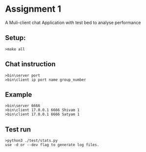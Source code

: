 # Assignment 1
A Muli-client chat Application with test bed to analyse performance

## Setup:
```
>make all
```

## Chat instruction
```
>bin\server port
>bin\client ip port name group_number

```

## Example
```
>bin\server 6666
>bin\client 17.0.0.1 6666 Shivam 1
>bin\client 17.0.0.1 6666 Satyam 1
```
## Test run
```
>python3 ./test/stats.py
use -d or --dev flag to generate log files.
 ```
